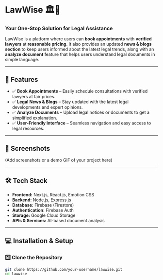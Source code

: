 # LawWise 🏛️🔗  

### Your One-Stop Solution for Legal Assistance  

LawWise is a platform where users can **book appointments** with **verified lawyers** at **reasonable pricing**. It also provides an updated **news & blogs section** to keep users informed about the latest legal trends, along with an **analyze document** feature that helps users understand legal documents in simple language.

---

## 🚀 Features  

- ✅ **Book Appointments** – Easily schedule consultations with verified lawyers at fair prices.  
- ✅ **Legal News & Blogs** – Stay updated with the latest legal developments and expert opinions.  
- ✅ **Analyze Documents** – Upload legal notices or documents to get a simplified explanation.  
- ✅ **User-Friendly Interface** – Seamless navigation and easy access to legal resources.  

---

## 📸 Screenshots  

(Add screenshots or a demo GIF of your project here)  

---

## 🛠️ Tech Stack  

- **Frontend:** Next.js, React.js, Emotion CSS  
- **Backend:** Node.js, Express.js  
- **Database:** Firebase (Firestore)  
- **Authentication:** Firebase Auth  
- **Storage:** Google Cloud Storage  
- **APIs & Services:** AI-based document analysis  

---

## 💻 Installation & Setup  

### 1️⃣ Clone the Repository  

```sh
git clone https://github.com/your-username/lawwise.git
cd lawwise

```
